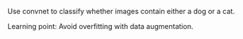 Use convnet to classify whether images contain either a dog or a cat.

Learning point: Avoid overfitting with data augmentation.
